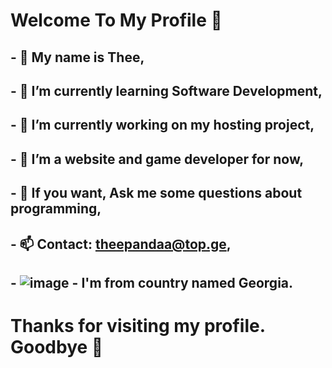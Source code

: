 # Welcome To My Profile 👋

## - 🔭 My name is Thee,
## - 🌱 I’m currently learning Software Development,
## - 👯 I’m currently working on my hosting project,
## - 🤔 I’m a website and game developer for now,
## - 💬 If you want, Ask me some questions about programming,
## - 📫 Contact: theepandaa@top.ge,
## - ![image](https://github.com/Pand3raa/pand3raa/assets/65364131/0d350ab0-63c3-4c7b-9783-eb7c878fb9c4) - I'm from country named Georgia.

# Thanks for visiting my profile. Goodbye 👋
